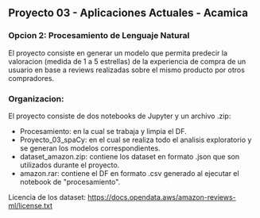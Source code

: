 ## Proyecto 03 - Aplicaciones Actuales - Acamica

### Opcion 2: Procesamiento de Lenguaje Natural
El proyecto consiste en generar un modelo que permita predecir la valoracion (medida de 1 a 5 estrellas) de la experiencia de compra de un usuario en base a reviews realizadas sobre el mismo producto por otros compradores.

### Organizacion:
El proyecto consiste de dos notebooks de Jupyter y un archivo .zip:
* Procesamiento: en la cual se trabaja y limpia el DF.
* Proyecto_03_spaCy: en el cual se realiza todo el analisis exploratorio y se generan los modelos correspondientes.
* dataset_amazon.zip: contiene los dataset en formato .json que son utilizados durante el proyecto.
* amazon.rar: contiene el DF en formato .csv generado al ejecutar el notebook de "procesamiento".

Licencia de los dataset: https://docs.opendata.aws/amazon-reviews-ml/license.txt
